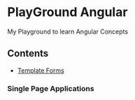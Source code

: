 # PlayGround Angular

My Playground to learn Angular Concepts

## Contents

- [Template Forms](https://github.com/costaivo/PlayGround-Angular/tree/master/template-forms) 


### Single Page Applications


